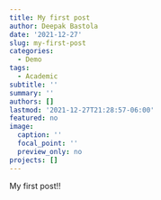 ```yaml
---
title: My first post
author: Deepak Bastola
date: '2021-12-27'
slug: my-first-post
categories:
  - Demo
tags:
  - Academic
subtitle: ''
summary: ''
authors: []
lastmod: '2021-12-27T21:28:57-06:00'
featured: no
image:
  caption: ''
  focal_point: ''
  preview_only: no
projects: []
---
```


My first post!!